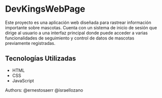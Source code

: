 # DevKingsWebPage
Este proyecto es una aplicación web diseñada para rastrear información importante sobre mascotas. Cuenta con un sistema de inicio de sesión que dirige al usuario a una interfaz principal donde puede acceder a varias funcionalidades de seguimiento y control de datos de mascotas previamente registradas.

## Tecnologías Utilizadas
- HTML
- CSS
- JavaScript

Authors:
@ernestosaerr
@israellozano

